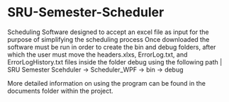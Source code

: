 # SRU-Semester-Scheduler
Scheduling Software designed to accept an excel file as input for the purpose of simplifying the scheduling process
Once downloaded the software must be run in order to create the bin and debug folders, after which the user must move the 
headers.xlxs, ErrorLog.txt, and ErrorLogHistory.txt files inside the folder debug using the following path | SRU Semester Scehduler -> Scheduler_WPF -> bin -> debug


More detailed information on using the program can be found in the documents folder within the project.
